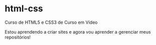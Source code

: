 # html-css
 Curso de HTML5 e CSS3 de Curso em Vídeo

 Estou aprendendo a criar sites e agora vou aprender a gerenciar meus repositórios!
